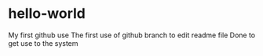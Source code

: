 # hello-world
My first github use
The first use of github branch to edit readme file
Done to get use to the system
